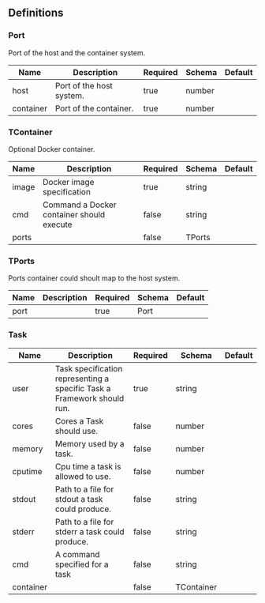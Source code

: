 ## Definitions
### Port

Port of the host and the container system.

|Name|Description|Required|Schema|Default|
|----|----|----|----|----|
|host|Port of the host system.|true|number||
|container|Port of the container.|true|number||


### TContainer

Optional Docker container.

|Name|Description|Required|Schema|Default|
|----|----|----|----|----|
|image|Docker image specification|true|string||
|cmd|Command a Docker container should execute|false|string||
|ports||false|TPorts||


### TPorts

Ports container could shoult map to the host system.

|Name|Description|Required|Schema|Default|
|----|----|----|----|----|
|port||true|Port||


### Task
|Name|Description|Required|Schema|Default|
|----|----|----|----|----|
|user|Task specification representing a specific Task a Framework should run.|true|string||
|cores|Cores a Task should use.|false|number||
|memory|Memory used by a task.|false|number||
|cputime|Cpu time a task is allowed to use.|false|number||
|stdout|Path to a file for stdout a task could produce.|false|string||
|stderr|Path to a file for stderr a task could produce.|false|string||
|cmd|A command specified for a task|false|string||
|container||false|TContainer||


